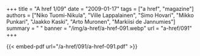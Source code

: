 +++
title = "A href 1/09"
date = "2009-01-17"
tags = ["a href", "magazine"]
authors = ["Niko Tuomi-Nikula", "Ville Lappalainen", "Simo Hovari", "Mikko Punkari", "Jaakko Kaski", "Arto Muronen", "Markiisi de Jannumies"]
summary = " "
banner = "/img/a-href/a-href-091.webp"
url = "a-href/091"
+++

{{< embed-pdf url="/a-href/091/a-href-091.pdf" >}}
